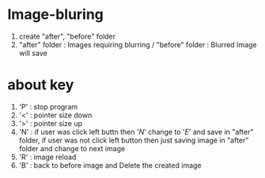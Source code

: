 # Image-bluring

1. create "after", "before" folder
2. "after" folder : Images requiring blurring  / "before" folder : Blurred Image will save


# about key
1. 'P' : stop program
2. '<' : pointer size down
3. '>' : pointer size up
4. 'N' : if user was click left buttn then '_N_' change to '_E_' and save in "after" folder, if user was not click left button then just saving image in "after" folder and change to next image
5. 'R' : image reload
6. 'B' : back to before image and Delete the created image

